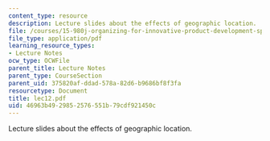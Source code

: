 ```yaml
---
content_type: resource
description: Lecture slides about the effects of geographic location.
file: /courses/15-980j-organizing-for-innovative-product-development-spring-2007/46963b4929852576551b79cdf921450c_lec12.pdf
file_type: application/pdf
learning_resource_types:
- Lecture Notes
ocw_type: OCWFile
parent_title: Lecture Notes
parent_type: CourseSection
parent_uid: 375820af-ddad-578a-82d6-b9686bf8f3fa
resourcetype: Document
title: lec12.pdf
uid: 46963b49-2985-2576-551b-79cdf921450c
---
```

Lecture slides about the effects of geographic location.

